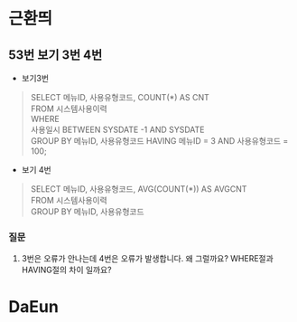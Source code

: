 # 근환띄 
## 53번 보기 3번 4번

- 보기3번 
> SELECT 메뉴ID, 사용유형코드, COUNT(*) AS CNT          
FROM 시스템사용이력     
WHERE   
사용일시 BETWEEN SYSDATE -1 AND SYSDATE  
GROUP BY 메뉴ID, 사용유형코드
HAVING 메뉴ID = 3 AND 사용유형코드 = 100;

- 보기 4번
> SELECT 메뉴ID, 사용유형코드, AVG(COUNT(*)) AS AVGCNT          
FROM 시스템사용이력     
GROUP BY 메뉴ID, 사용유형코드

### 질문 
1. 3번은 오류가 안나는데 4번은 오류가 발생합니다. 왜 그럴까요? WHERE절과 HAVING절의 차이 일까요?

# DaEun
